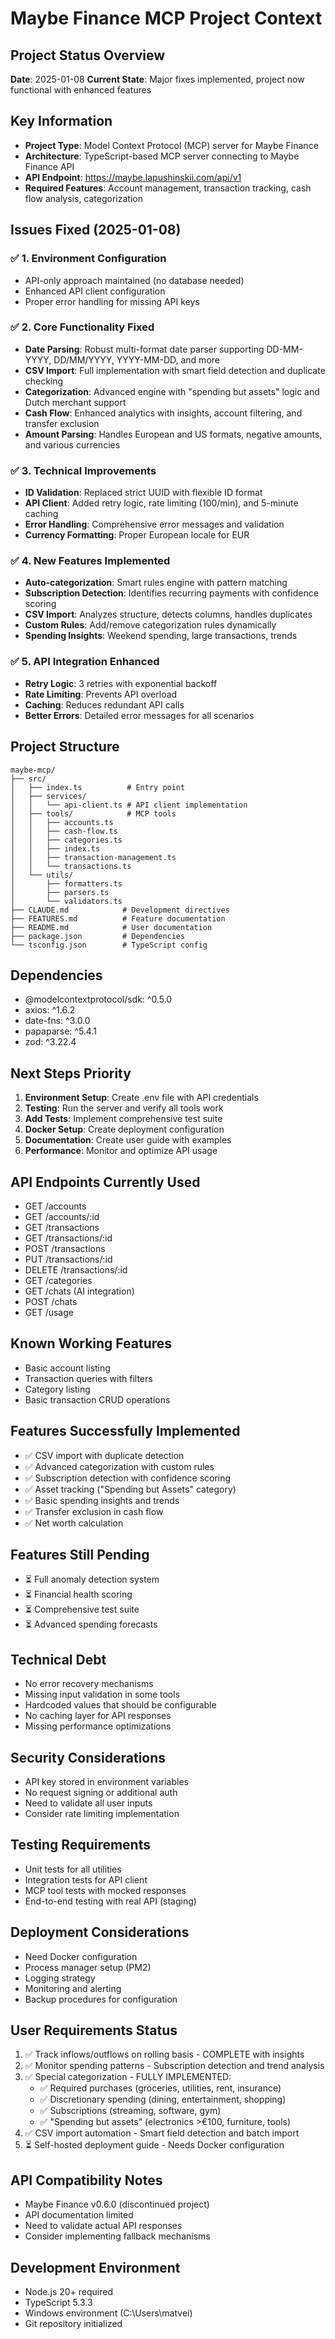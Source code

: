 # Maybe Finance MCP Project Context

## Project Status Overview
**Date**: 2025-01-08
**Current State**: Major fixes implemented, project now functional with enhanced features

## Key Information
- **Project Type**: Model Context Protocol (MCP) server for Maybe Finance
- **Architecture**: TypeScript-based MCP server connecting to Maybe Finance API
- **API Endpoint**: https://maybe.lapushinskii.com/api/v1
- **Required Features**: Account management, transaction tracking, cash flow analysis, categorization

## Issues Fixed (2025-01-08)

### ✅ 1. Environment Configuration
- API-only approach maintained (no database needed)
- Enhanced API client configuration
- Proper error handling for missing API keys

### ✅ 2. Core Functionality Fixed
- **Date Parsing**: Robust multi-format date parser supporting DD-MM-YYYY, DD/MM/YYYY, YYYY-MM-DD, and more
- **CSV Import**: Full implementation with smart field detection and duplicate checking
- **Categorization**: Advanced engine with "spending but assets" logic and Dutch merchant support
- **Cash Flow**: Enhanced analytics with insights, account filtering, and transfer exclusion
- **Amount Parsing**: Handles European and US formats, negative amounts, and various currencies

### ✅ 3. Technical Improvements
- **ID Validation**: Replaced strict UUID with flexible ID format
- **API Client**: Added retry logic, rate limiting (100/min), and 5-minute caching
- **Error Handling**: Comprehensive error messages and validation
- **Currency Formatting**: Proper European locale for EUR

### ✅ 4. New Features Implemented
- **Auto-categorization**: Smart rules engine with pattern matching
- **Subscription Detection**: Identifies recurring payments with confidence scoring
- **CSV Import**: Analyzes structure, detects columns, handles duplicates
- **Custom Rules**: Add/remove categorization rules dynamically
- **Spending Insights**: Weekend spending, large transactions, trends

### ✅ 5. API Integration Enhanced
- **Retry Logic**: 3 retries with exponential backoff
- **Rate Limiting**: Prevents API overload
- **Caching**: Reduces redundant API calls
- **Better Errors**: Detailed error messages for all scenarios

## Project Structure
```
maybe-mcp/
├── src/
│   ├── index.ts          # Entry point
│   ├── services/
│   │   └── api-client.ts # API client implementation
│   ├── tools/            # MCP tools
│   │   ├── accounts.ts
│   │   ├── cash-flow.ts
│   │   ├── categories.ts
│   │   ├── index.ts
│   │   ├── transaction-management.ts
│   │   └── transactions.ts
│   └── utils/
│       ├── formatters.ts
│       ├── parsers.ts
│       └── validators.ts
├── CLAUDE.md            # Development directives
├── FEATURES.md          # Feature documentation
├── README.md            # User documentation
├── package.json         # Dependencies
└── tsconfig.json        # TypeScript config
```

## Dependencies
- @modelcontextprotocol/sdk: ^0.5.0
- axios: ^1.6.2
- date-fns: ^3.0.0
- papaparse: ^5.4.1
- zod: ^3.22.4

## Next Steps Priority
1. **Environment Setup**: Create .env file with API credentials
2. **Testing**: Run the server and verify all tools work
3. **Add Tests**: Implement comprehensive test suite
4. **Docker Setup**: Create deployment configuration
5. **Documentation**: Create user guide with examples
6. **Performance**: Monitor and optimize API usage

## API Endpoints Currently Used
- GET /accounts
- GET /accounts/:id
- GET /transactions
- GET /transactions/:id
- POST /transactions
- PUT /transactions/:id
- DELETE /transactions/:id
- GET /categories
- GET /chats (AI integration)
- POST /chats
- GET /usage

## Known Working Features
- Basic account listing
- Transaction queries with filters
- Category listing
- Basic transaction CRUD operations

## Features Successfully Implemented
- ✅ CSV import with duplicate detection
- ✅ Advanced categorization with custom rules
- ✅ Subscription detection with confidence scoring
- ✅ Asset tracking ("Spending but Assets" category)
- ✅ Basic spending insights and trends
- ✅ Transfer exclusion in cash flow
- ✅ Net worth calculation

## Features Still Pending
- ⏳ Full anomaly detection system
- ⏳ Financial health scoring
- ⏳ Comprehensive test suite
- ⏳ Advanced spending forecasts

## Technical Debt
- No error recovery mechanisms
- Missing input validation in some tools
- Hardcoded values that should be configurable
- No caching layer for API responses
- Missing performance optimizations

## Security Considerations
- API key stored in environment variables
- No request signing or additional auth
- Need to validate all user inputs
- Consider rate limiting implementation

## Testing Requirements
- Unit tests for all utilities
- Integration tests for API client
- MCP tool tests with mocked responses
- End-to-end testing with real API (staging)

## Deployment Considerations
- Need Docker configuration
- Process manager setup (PM2)
- Logging strategy
- Monitoring and alerting
- Backup procedures for configuration

## User Requirements Status
1. ✅ Track inflows/outflows on rolling basis - COMPLETE with insights
2. ✅ Monitor spending patterns - Subscription detection and trend analysis
3. ✅ Special categorization - FULLY IMPLEMENTED:
   - ✅ Required purchases (groceries, utilities, rent, insurance)
   - ✅ Discretionary spending (dining, entertainment, shopping)
   - ✅ Subscriptions (streaming, software, gym)
   - ✅ "Spending but assets" (electronics >€100, furniture, tools)
4. ✅ CSV import automation - Smart field detection and batch import
5. ⏳ Self-hosted deployment guide - Needs Docker configuration

## API Compatibility Notes
- Maybe Finance v0.6.0 (discontinued project)
- API documentation limited
- Need to validate actual API responses
- Consider implementing fallback mechanisms

## Development Environment
- Node.js 20+ required
- TypeScript 5.3.3
- Windows environment (C:\Users\matvei)
- Git repository initialized